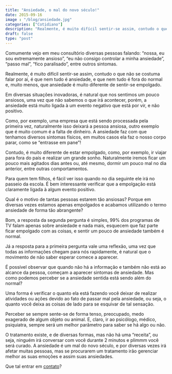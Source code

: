 ```yaml
---
title: "Ansiedade, o mal do novo século!"
date: 2015-09-16
image : "/blog/ansiedade.jpg"
categories: ["Cotidiano"]
description: "Realmente, é muito difícil sentir-se assim, contudo o que não se costuma falar por ai, é que nem tudo é ansiedade, e que nem tudo é fora"
draft: false
type: "post"
---
```



Comumente vejo em meu consultório diversas pessoas falando: “nossa, eu sou extremamente ansioso”, “eu não consigo controlar a minha ansiedade”, “passo mal”, “fico paralisado”, entre outros sintomas.

Realmente, é muito difícil sentir-se assim, contudo o que não se costuma falar por ai, é que nem tudo é ansiedade, e que nem tudo é fora do normal e, muito menos, que ansiedade é muito diferente de sentir-se empolgado.

Em diversas situações inovadoras, é natural que nos sentimos um pouco ansiosos, uma vez que não sabemos o que irá acontecer, porém, a ansiedade está muito ligada à um evento negativo que está por vir, e não positivo.

Como, por exemplo, uma empresa que está sendo processada pela primeira vez, naturalmente isso deixará a pessoa ansiosa, outro exemplo que é muito comum é a falta de dinheiro. A ansiedade faz com que tenhamos diversos sintomas físicos, em muitos casos ela faz o nosso corpo parar, como se “entrasse em pane”!

Contudo, é muito diferente de estar empolgado, como, por exemplo, ir viajar para fora do país e realizar um grande sonho. Naturalmente iremos ficar um pouco mais agitados dias antes ou, até mesmo, dormir um pouco mal no dia anterior, entre outras comportamentos.

Para quem tem filhos, é fácil ver isso quando no dia seguinte ele irá no passeio da escola. É bem interessante verificar que a empolgação está claramente ligada à algum evento positivo.

Qual é o motivo de tantas pessoas estarem tão ansiosas? Porque em diversas vezes estamos apenas empolgados e acabamos utilizando o termo ansiedade de forma tão abrangente?

Bom, a resposta da segunda pergunta é simples, 99% dos programas de TV falam apenas sobre ansiedade e nada mais, esquecem que faz parte ficar empolgado com as coisas, e sentir um pouco de ansiedade também é normal.

Já a resposta para a primeira pergunta vale uma reflexão, uma vez que todas as informações chegam para nós rapidamente, é natural que o movimento de não saber esperar comece a aparecer.

É possível observar que quando não há a informação e também não está ao alcance da pessoa, começam a aparecer sintomas de ansiedade. Mas como podemos perceber se a ansiedade sentida está sendo além do normal?

Uma forma é verificar o quanto ela está fazendo você deixar de realizar atividades ou ações devido ao fato de passar mal pela ansiedade, ou seja, o quanto você deixa as coisas de lado para se esquivar de tal sensação.

Perceber se sempre sente-se de forma tenso, preocupado, medo exagerado de algum objeto ou animal. E, claro, ir ao psicólogo, médico, psiquiatra, sempre será um melhor parâmetro para saber se há algo ou não.

O tratamento existe, e de diversas formas, mas não há uma “receita”, ou seja, ninguém irá conversar com você durante 2 minutos e plimmm você será curado. A ansiedade é um mal do novo século, e por diversas vezes irá afetar muitas pessoas, mas se procurarem um tratamento irão gerenciar melhor as suas emoções e assim suas ansiedades.

Que tal entrar em [contato](/contato/)?